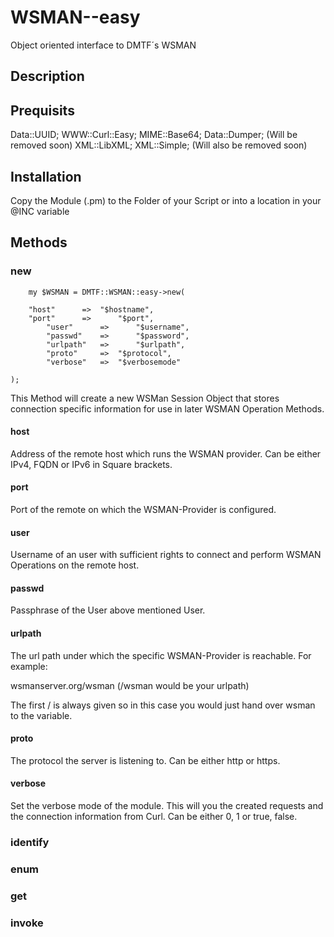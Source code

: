 WSMAN--easy
===========

Object oriented interface to DMTF´s WSMAN

## Description



## Prequisits

Data::UUID;
WWW::Curl::Easy;
MIME::Base64;
Data::Dumper; (Will be removed soon)
XML::LibXML;
XML::Simple; (Will also be removed soon)

## Installation

Copy the Module (.pm) to the Folder of your Script or into a location in your @INC variable

## Methods

### new

        my $WSMAN = DMTF::WSMAN::easy->new( 

		"host"		=>	"$hostname",
		"port"		=>      "$port",
        	"user"		=>      "$username",	
        	"passwd"	=>      "$password",
        	"urlpath"	=>      "$urlpath",
        	"proto"		=>	"$protocol",
        	"verbose"	=>	"$verbosemode"

	);

This Method will create a new WSMan Session Object that stores connection specific information for use in later WSMAN Operation Methods.

#### host

Address of the remote host which runs the WSMAN provider.
Can be either IPv4, FQDN or IPv6 in Square brackets.

#### port

Port of the remote on which the WSMAN-Provider is configured.

#### user

Username of an user with sufficient rights to connect and perform WSMAN Operations on the remote host.

#### passwd

Passphrase of the User above mentioned User.

#### urlpath

The url path under which the specific WSMAN-Provider is reachable.
For example:

wsmanserver.org/wsman (/wsman would be your urlpath)

The first / is always given so in this case you would just hand over wsman to the variable.

#### proto

The protocol the server is listening to. Can be either http or https.

#### verbose

Set the verbose mode of the module. This will you the created requests and the connection information from Curl.
Can be either 0, 1 or true, false.

### identify

### enum

### get

### invoke 


